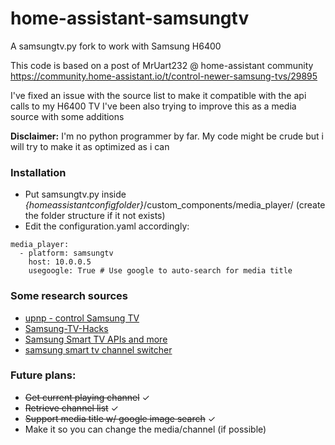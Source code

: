 # home-assistant-samsungtv
A samsungtv.py fork to work with Samsung H6400

This code is based on a post of MrUart232 @ home-assistant community<br />
https://community.home-assistant.io/t/control-newer-samsung-tvs/29895

I've fixed an issue with the source list to make it compatible with the api calls to my H6400 TV
I've been also trying to improve this as a media source with some additions

**Disclaimer:** I'm no python programmer by far. My code might be crude but i will try to make it as optimized as i can

### Installation
- Put samsungtv.py inside *{homeassistantconfigfolder}*/custom_components/media_player/ (create the folder structure if it not exists)
- Edit the configuration.yaml accordingly:
```
media_player:
  - platform: samsungtv
    host: 10.0.0.5
    usegoogle: True # Use google to auto-search for media title
````    

### Some research sources
- [upnp - control Samsung TV](https://forum.iobroker.net/viewtopic.php?t=4449)
- [Samsung-TV-Hacks](https://github.com/ohjeongwook/Samsung-TV-Hacks/blob/master/Servers/smp4.py)
- [Samsung Smart TV APIs and more](https://github.com/casperboone/homey-samsung-smart-tv/blob/master/samsung.md)
- [samsung smart tv channel switcher](https://github.com/yath/sstcs/)
### Future plans:
 - ~~Get current playing channel~~ ✓
 - ~~Retrieve channel list~~ ✓
 - ~~Support media title w/ google image search~~ ✓
 - Make it so you can change the media/channel (if possible)
